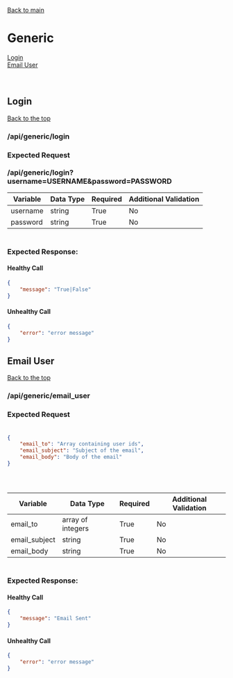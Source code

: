 [Back to main](../README.md)

# Generic

[Login](#login)<br>
[Email User](#email-user)<br>
<br><br>

## Login

[Back to the top](#generic)

### /api/generic/login

### Expected Request <br><br>/api/generic/login?username=USERNAME&password=PASSWORD<br>

| Variable | Data Type | Required | Additional Validation |
|----------|-----------|----------|-----------------------|
| username | string    | True     | No                    |
| password | string    | True     | No                    |   

### <br>Expected Response:<br>

#### Healthy Call

```json 
{
    "message": "True|False"
}
```

#### Unhealthy Call

```json 
{
    "error": "error message"
}
```

## Email User

[Back to the top](#generic)

### /api/generic/email_user

### Expected Request<br><br>

```json
{
    "email_to": "Array containing user ids",
    "email_subject": "Subject of the email",
    "email_body": "Body of the email"
}
```

### <br>

| Variable      | Data Type         | Required | Additional Validation |
|---------------|-------------------|----------|-----------------------|
| email_to      | array of integers | True     | No                    |
| email_subject | string            | True     | No                    |
| email_body    | string            | True     | No                    |

### <br>Expected Response:<br>

#### Healthy Call

```json 
{
    "message": "Email Sent"
}
```

#### Unhealthy Call

```json 
{
    "error": "error message"
}
```